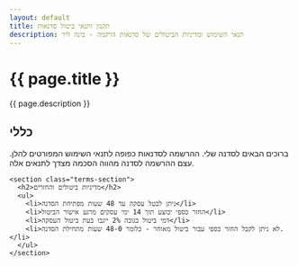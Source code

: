 ```yaml
---
layout: default
title: תקנון ותנאי ביטול סדנאות
description: תנאי השימוש ומדיניות הביטולים של סדנאות הרקמה - בינה ליר
---
```


<div class="container">
  <div class="page-head">
    <h1 class="page-title">{{ page.title }}</h1>
    <p class="page-description">{{ page.description }}</p>
  </div>
</div>

<div class="terms-page container animate">
  <div class="terms-content">
    <section class="terms-section">
      <h2>כללי</h2>
      <p>
        ברוכים הבאים לסדנה שלי. ההרשמה לסדנאות כפופה לתנאי השימוש המפורטים להלן.
        עצם ההרשמה לסדנה מהווה הסכמה מצדך לתנאים אלה.
      </p>
    </section>

    <section class="terms-section">
      <h2>מדיניות ביטולים והחזרים</h2>
      <ul>
        <li>ניתן לבטל עסקה עד 48 שעות מפתיחת הסדנה</li>
        <li>החזר כספי יבוצע תוך 14 ימי עסקים מרגע אישור הביטול</li>
        <li>דמי ביטול בגובה 2% ייגבו בעת ביטול העסקה</li>
        <li>לא ניתן לקבל החזר כספי עבור ביטול מאוחר - כלומר 48-0 שעות מתחילת הסדנה.</li>
      </ul>
    </section>

  </div>
</div> 
